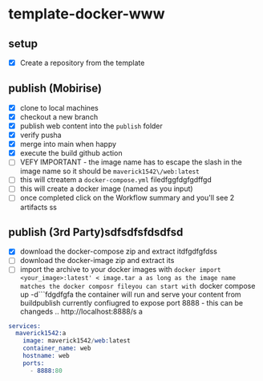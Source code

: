 # template-docker-www

## setup
- [X] Create a repository from the template

## publish (Mobirise)
- [X] clone to local machines
- [X] checkout a new branch
- [X] publish web content into the ```publish``` folder
- [x] verify pusha
- [X] merge into main when happy
- [X] execute the build github action
- [ ]   VEFY IMPORTANT - the image name has to escape the slash in the image name so it should be ```maverick1542\/web:latest```
- [ ] this will ctreatem a ```docker-compose.yml``` filedfggfdgfgdffgd
- [ ] this will create a docker image (named as you input)
- [ ] once completed click on the Workflow summary and you'll see 2 artifacts
ss
## publish (3rd Party)sdfsdfsfdsdfsd
- [X] download the docker-compose zip and extract itdfgdfgfdss
- [ ] download the docker-image zip and extract its
- [ ] import the archive to your docker images with ```docker import <your_image>:latest' < image.tar
a
as long as the image name matches the docker composr fileyou can start with ```docker compose up -d```fdgdfgfa
the container will run and serve your content from buildpublish
currently confiugred to expose port 8888 - this can be changeds
..
http://localhost:8888/s
a
```s
services:
  maverick1542:a
    image: maverick1542/web:latest
    container_name: web
    hostname: web
    ports:
      - 8888:80
```
